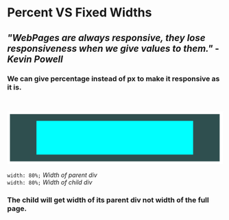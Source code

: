 # Percent VS Fixed Widths

## _"WebPages are always responsive, they lose responsiveness when we give values to them."_ - **_Kevin Powell_**

<!-- When we give width in pixels it looses its responsiveness.-->

### We can give percentage instead of px to make it responsive as it is.

<br/>

![parent & child div](./percent-vs-fixed-width.png)

`width: 80%;` _Width of parent div_
<br>
`width: 80%;` _Width of child div_

### **The child will get width of its parent div not width of the full page.**
